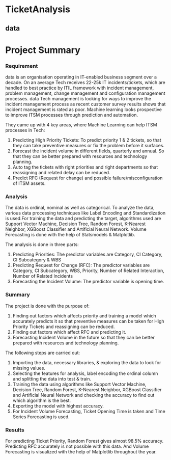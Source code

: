 # TicketAnalysis
## data

# Project Summary

### Requirement
data is an organisation operating in IT-enabled business segment over a decade. On an average  Tech receives 22-25k IT incidents/tickets, which are handled to best practice by ITIL framework with incident management, problem management, change management and configuration management processes. data Tech management is looking for ways to improve the incident management process as recent customer survey results shows that incident management is rated as poor. Machine learning looks prospective to improve ITSM processes through prediction and automation.

They came up with 4 key areas, where Machine Learning can help ITSM processes in  Tech:
1. Predicting High Priority Tickets: To predict priority 1 & 2 tickets, so that they can take preventive measures or fix the problem before it surfaces.
2. Forecast the incident volume in different fields, quarterly and annual. So that they can be better prepared with resources and technology planning.
3. Auto tag the tickets with right priorities and right departments so that reassigning and related delay can be reduced.
4. Predict RFC (Request for change) and possible failure/misconfiguration of ITSM assets.

### Analysis
The data is ordinal, nominal as well as categorical. To analyze the data, various data processing techniques like Label Encoding and Standardization is used.For training the data and predicting the target, algorithms used are Support Vector Machine, Decision Tree, Random Forest, K-Nearest Neighbor, XGBoost Classifier and Artificial Neural Network. Volume Forecasting is done with the help of Statsmodels & Matplotlib.

The analysis is done in three parts:
1. Predicting Priorities: The predictor variables are Category, CI Category, CI Subcategory & WBS
2. Predicting Request for Change (RFC): The predictor variables are Category, CI Subcategory, WBS, Priority, Number of Related Interaction, Number of Related Incidents
3. Forecasting the Incident Volume: The predictor variable is opening time.

### Summary
   The project is done with the purpose of:
1. Finding out factors which affects priority and training a model which accurately predicts it so that preventive measures can be taken for High Priority Tickets and reassigning can be reduced.
2. Finding out factors which affect RFC and predicting it.
3. Forecasting Incident Volume in the future so that they can be better prepared with resources and technology planning.

The following steps are carried out:
1. Importing the data, necessary libraries, & exploring the data to look for missing values.
2. Selecting the features for analysis, label encoding the ordinal column and splitting the data into test & train.
3. Training the data using algorithms like Support Vector Machine, Decision Tree, Random Forest, K-Nearest Neighbor, XGBoost Classifier and Artificial Neural Network and checking the accuracy to find out which algorithm is the best.
4. Exporting the model with highest accuracy.
5. For Incident Volume Forecasting, Ticket Opening Time is taken and Time Series Forecasting is used.

### Results
For predicting Ticket Priority, Random Forest gives almost 98.5% accuracy. Predicting RFC accurately is not possible with this data. And Volume Forecasting is visualized with the help of Matplotlib throughout the year.
